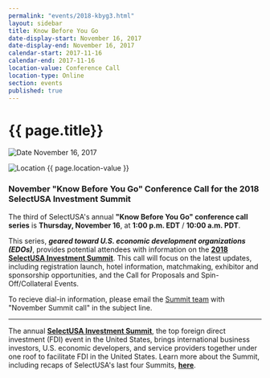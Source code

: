 ```yaml
---
permalink: "events/2018-kbyg3.html"
layout: sidebar
title: Know Before You Go
date-display-start: November 16, 2017
date-display-end: November 16, 2017
calendar-start: 2017-11-16
calendar-end: 2017-11-16
location-value: Conference Call
location-type: Online
section: events
published: true
---
```


# {{ page.title}}

![Date](https://google.github.io/material-design-icons/action/svg/design/ic_event_24px.svg "Date") November 16, 2017

![Location](http://google.github.io/material-design-icons/social/svg/design/ic_location_city_24px.svg "Location") {{ page.location-value }}

### November "Know Before You Go" Conference Call for the 2018 SelectUSA Investment Summit

The third of SelectUSA's annual **"Know Before You Go" conference call series** is **Thursday, November 16**, at **1:00 p.m. EDT** / **10:00 a.m. PDT**.

This series, **_geared toward U.S. economic development organizations (EDOs)_**, provides potential attendees with information on the **[2018 SelectUSA Investment Summit](https://www.selectusa.gov/2018-Investment-Summit)**. This call will focus on the latest updates, including registration launch, hotel information, matchmaking, exhibitor and sponsorship opportunities, and the Call for Proposals and Spin-Off/Collateral Events.

To recieve dial-in information, please email the [Summit team](mailto:susa_planning@eventpower.com?Subject=November%20Summit%20call) with "November Summit call" in the subject line.

---

The annual **[SelectUSA Investment Summit](https://www.selectusa.gov/selectusa-summit)**, the top foreign direct investment (FDI) event in the United States, brings international business investors, U.S. economic developers, and service providers together under one roof to facilitate FDI in the United States. Learn more about the Summit, including recaps of SelectUSA's last four Summits, **[here](https://www.selectusa.gov/selectusa-summit)**.
